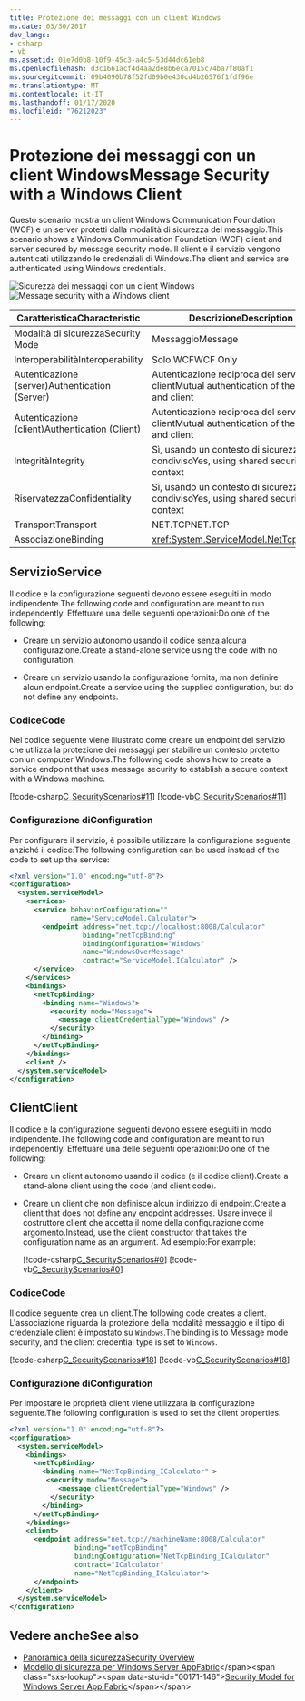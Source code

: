 ```yaml
---
title: Protezione dei messaggi con un client Windows
ms.date: 03/30/2017
dev_langs:
- csharp
- vb
ms.assetid: 01e7d0b8-10f9-45c3-a4c5-53d44dc61eb8
ms.openlocfilehash: d3c1661acf4d4aa2de8b6eca7015c74ba7f80af1
ms.sourcegitcommit: 09b4090b78f52fd09b0e430cd4b26576f1fdf96e
ms.translationtype: MT
ms.contentlocale: it-IT
ms.lasthandoff: 01/17/2020
ms.locfileid: "76212023"
---
```

# <a name="message-security-with-a-windows-client"></a><span data-ttu-id="00171-102">Protezione dei messaggi con un client Windows</span><span class="sxs-lookup"><span data-stu-id="00171-102">Message Security with a Windows Client</span></span>
<span data-ttu-id="00171-103">Questo scenario mostra un client Windows Communication Foundation (WCF) e un server protetti dalla modalità di sicurezza del messaggio.</span><span class="sxs-lookup"><span data-stu-id="00171-103">This scenario shows a Windows Communication Foundation (WCF) client and server secured by message security mode.</span></span> <span data-ttu-id="00171-104">Il client e il servizio vengono autenticati utilizzando le credenziali di Windows.</span><span class="sxs-lookup"><span data-stu-id="00171-104">The client and service are authenticated using Windows credentials.</span></span>  
  
 <span data-ttu-id="00171-105">![Sicurezza dei messaggi con un client Windows](../../../../docs/framework/wcf/feature-details/media/1c8618d4-0005-4022-beb6-32fd087a8c3c.gif "1c8618d4-0005-4022-beb6-32fd087a8c3c")</span><span class="sxs-lookup"><span data-stu-id="00171-105">![Message security with a Windows client](../../../../docs/framework/wcf/feature-details/media/1c8618d4-0005-4022-beb6-32fd087a8c3c.gif "1c8618d4-0005-4022-beb6-32fd087a8c3c")</span></span>  
  
|<span data-ttu-id="00171-106">Caratteristica</span><span class="sxs-lookup"><span data-stu-id="00171-106">Characteristic</span></span>|<span data-ttu-id="00171-107">Descrizione</span><span class="sxs-lookup"><span data-stu-id="00171-107">Description</span></span>|  
|--------------------|-----------------|  
|<span data-ttu-id="00171-108">Modalità di sicurezza</span><span class="sxs-lookup"><span data-stu-id="00171-108">Security Mode</span></span>|<span data-ttu-id="00171-109">Messaggio</span><span class="sxs-lookup"><span data-stu-id="00171-109">Message</span></span>|  
|<span data-ttu-id="00171-110">Interoperabilità</span><span class="sxs-lookup"><span data-stu-id="00171-110">Interoperability</span></span>|<span data-ttu-id="00171-111">Solo WCF</span><span class="sxs-lookup"><span data-stu-id="00171-111">WCF Only</span></span>|  
|<span data-ttu-id="00171-112">Autenticazione (server)</span><span class="sxs-lookup"><span data-stu-id="00171-112">Authentication (Server)</span></span>|<span data-ttu-id="00171-113">Autenticazione reciproca del server e del client</span><span class="sxs-lookup"><span data-stu-id="00171-113">Mutual authentication of the server and client</span></span>|  
|<span data-ttu-id="00171-114">Autenticazione (client)</span><span class="sxs-lookup"><span data-stu-id="00171-114">Authentication (Client)</span></span>|<span data-ttu-id="00171-115">Autenticazione reciproca del server e del client</span><span class="sxs-lookup"><span data-stu-id="00171-115">Mutual authentication of the server and client</span></span>|  
|<span data-ttu-id="00171-116">Integrità</span><span class="sxs-lookup"><span data-stu-id="00171-116">Integrity</span></span>|<span data-ttu-id="00171-117">Sì, usando un contesto di sicurezza condiviso</span><span class="sxs-lookup"><span data-stu-id="00171-117">Yes, using shared security context</span></span>|  
|<span data-ttu-id="00171-118">Riservatezza</span><span class="sxs-lookup"><span data-stu-id="00171-118">Confidentiality</span></span>|<span data-ttu-id="00171-119">Sì, usando un contesto di sicurezza condiviso</span><span class="sxs-lookup"><span data-stu-id="00171-119">Yes, using shared security context</span></span>|  
|<span data-ttu-id="00171-120">Transport</span><span class="sxs-lookup"><span data-stu-id="00171-120">Transport</span></span>|<span data-ttu-id="00171-121">NET.TCP</span><span class="sxs-lookup"><span data-stu-id="00171-121">NET.TCP</span></span>|  
|<span data-ttu-id="00171-122">Associazione</span><span class="sxs-lookup"><span data-stu-id="00171-122">Binding</span></span>|<xref:System.ServiceModel.NetTcpBinding>|  
  
## <a name="service"></a><span data-ttu-id="00171-123">Servizio</span><span class="sxs-lookup"><span data-stu-id="00171-123">Service</span></span>  
 <span data-ttu-id="00171-124">Il codice e la configurazione seguenti devono essere eseguiti in modo indipendente.</span><span class="sxs-lookup"><span data-stu-id="00171-124">The following code and configuration are meant to run independently.</span></span> <span data-ttu-id="00171-125">Effettuare una delle seguenti operazioni:</span><span class="sxs-lookup"><span data-stu-id="00171-125">Do one of the following:</span></span>  
  
- <span data-ttu-id="00171-126">Creare un servizio autonomo usando il codice senza alcuna configurazione.</span><span class="sxs-lookup"><span data-stu-id="00171-126">Create a stand-alone service using the code with no configuration.</span></span>  
  
- <span data-ttu-id="00171-127">Creare un servizio usando la configurazione fornita, ma non definire alcun endpoint.</span><span class="sxs-lookup"><span data-stu-id="00171-127">Create a service using the supplied configuration, but do not define any endpoints.</span></span>  
  
### <a name="code"></a><span data-ttu-id="00171-128">Codice</span><span class="sxs-lookup"><span data-stu-id="00171-128">Code</span></span>  
 <span data-ttu-id="00171-129">Nel codice seguente viene illustrato come creare un endpoint del servizio che utilizza la protezione dei messaggi per stabilire un contesto protetto con un computer Windows.</span><span class="sxs-lookup"><span data-stu-id="00171-129">The following code shows how to create a service endpoint that uses message security to establish a secure context with a Windows machine.</span></span>  
  
 [!code-csharp[C_SecurityScenarios#11](../../../../samples/snippets/csharp/VS_Snippets_CFX/c_securityscenarios/cs/source.cs#11)]
 [!code-vb[C_SecurityScenarios#11](../../../../samples/snippets/visualbasic/VS_Snippets_CFX/c_securityscenarios/vb/source.vb#11)]  
  
### <a name="configuration"></a><span data-ttu-id="00171-130">Configurazione di</span><span class="sxs-lookup"><span data-stu-id="00171-130">Configuration</span></span>  
 <span data-ttu-id="00171-131">Per configurare il servizio, è possibile utilizzare la configurazione seguente anziché il codice:</span><span class="sxs-lookup"><span data-stu-id="00171-131">The following configuration can be used instead of the code to set up the service:</span></span>  
  
```xml  
<?xml version="1.0" encoding="utf-8"?>  
<configuration>  
  <system.serviceModel>  
    <services>  
      <service behaviorConfiguration=""  
               name="ServiceModel.Calculator">  
        <endpoint address="net.tcp://localhost:8008/Calculator"  
                  binding="netTcpBinding"  
                  bindingConfiguration="Windows"  
                  name="WindowsOverMessage"  
                  contract="ServiceModel.ICalculator" />  
      </service>  
    </services>  
    <bindings>  
      <netTcpBinding>  
        <binding name="Windows">  
          <security mode="Message">  
            <message clientCredentialType="Windows" />  
          </security>  
        </binding>  
      </netTcpBinding>  
    </bindings>  
    <client />  
  </system.serviceModel>  
</configuration>  
```  
  
## <a name="client"></a><span data-ttu-id="00171-132">Client</span><span class="sxs-lookup"><span data-stu-id="00171-132">Client</span></span>  
 <span data-ttu-id="00171-133">Il codice e la configurazione seguenti devono essere eseguiti in modo indipendente.</span><span class="sxs-lookup"><span data-stu-id="00171-133">The following code and configuration are meant to run independently.</span></span> <span data-ttu-id="00171-134">Effettuare una delle seguenti operazioni:</span><span class="sxs-lookup"><span data-stu-id="00171-134">Do one of the following:</span></span>  
  
- <span data-ttu-id="00171-135">Creare un client autonomo usando il codice (e il codice client).</span><span class="sxs-lookup"><span data-stu-id="00171-135">Create a stand-alone client using the code (and client code).</span></span>  
  
- <span data-ttu-id="00171-136">Creare un client che non definisce alcun indirizzo di endpoint.</span><span class="sxs-lookup"><span data-stu-id="00171-136">Create a client that does not define any endpoint addresses.</span></span> <span data-ttu-id="00171-137">Usare invece il costruttore client che accetta il nome della configurazione come argomento.</span><span class="sxs-lookup"><span data-stu-id="00171-137">Instead, use the client constructor that takes the configuration name as an argument.</span></span> <span data-ttu-id="00171-138">Ad esempio:</span><span class="sxs-lookup"><span data-stu-id="00171-138">For example:</span></span>  
  
     [!code-csharp[C_SecurityScenarios#0](../../../../samples/snippets/csharp/VS_Snippets_CFX/c_securityscenarios/cs/source.cs#0)]
     [!code-vb[C_SecurityScenarios#0](../../../../samples/snippets/visualbasic/VS_Snippets_CFX/c_securityscenarios/vb/source.vb#0)]  
  
### <a name="code"></a><span data-ttu-id="00171-139">Codice</span><span class="sxs-lookup"><span data-stu-id="00171-139">Code</span></span>  
 <span data-ttu-id="00171-140">Il codice seguente crea un client.</span><span class="sxs-lookup"><span data-stu-id="00171-140">The following code creates a client.</span></span> <span data-ttu-id="00171-141">L'associazione riguarda la protezione della modalità messaggio e il tipo di credenziale client è impostato su `Windows`.</span><span class="sxs-lookup"><span data-stu-id="00171-141">The binding is to Message mode security, and the client credential type is set to `Windows`.</span></span>  
  
 [!code-csharp[C_SecurityScenarios#18](../../../../samples/snippets/csharp/VS_Snippets_CFX/c_securityscenarios/cs/source.cs#18)]
 [!code-vb[C_SecurityScenarios#18](../../../../samples/snippets/visualbasic/VS_Snippets_CFX/c_securityscenarios/vb/source.vb#18)]  
  
### <a name="configuration"></a><span data-ttu-id="00171-142">Configurazione di</span><span class="sxs-lookup"><span data-stu-id="00171-142">Configuration</span></span>  
 <span data-ttu-id="00171-143">Per impostare le proprietà client viene utilizzata la configurazione seguente.</span><span class="sxs-lookup"><span data-stu-id="00171-143">The following configuration is used to set the client properties.</span></span>  
  
```xml  
<?xml version="1.0" encoding="utf-8"?>  
<configuration>  
  <system.serviceModel>  
    <bindings>  
      <netTcpBinding>  
        <binding name="NetTcpBinding_ICalculator" >  
         <security mode="Message">  
            <message clientCredentialType="Windows" />  
          </security>  
        </binding>  
      </netTcpBinding>  
    </bindings>  
    <client>  
      <endpoint address="net.tcp://machineName:8008/Calculator"   
                binding="netTcpBinding"  
                bindingConfiguration="NetTcpBinding_ICalculator"  
                contract="ICalculator"  
                name="NetTcpBinding_ICalculator">          
      </endpoint>  
    </client>  
  </system.serviceModel>  
</configuration>  
```  
  
## <a name="see-also"></a><span data-ttu-id="00171-144">Vedere anche</span><span class="sxs-lookup"><span data-stu-id="00171-144">See also</span></span>

- [<span data-ttu-id="00171-145">Panoramica della sicurezza</span><span class="sxs-lookup"><span data-stu-id="00171-145">Security Overview</span></span>](../../../../docs/framework/wcf/feature-details/security-overview.md)
- <span data-ttu-id="00171-146">[Modello di sicurezza per Windows Server AppFabric](https://docs.microsoft.com/previous-versions/appfabric/ee677202(v=azure.10))</span><span class="sxs-lookup"><span data-stu-id="00171-146">[Security Model for Windows Server App Fabric](https://docs.microsoft.com/previous-versions/appfabric/ee677202(v=azure.10))</span></span>
